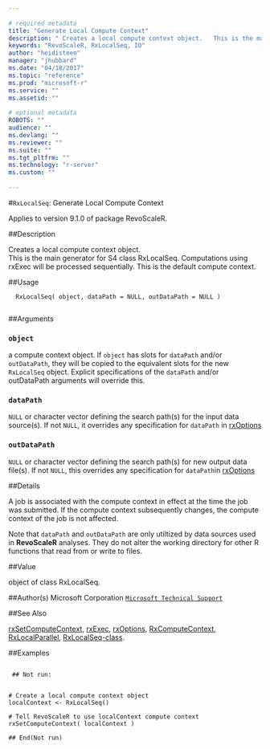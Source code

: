 ```yaml
--- 
 
# required metadata 
title: "Generate Local Compute Context" 
description: " Creates a local compute context object.   This is the main generator for S4 class RxLocalSeq. Computations using rxExec will be processed sequentially. This is the default compute context. " 
keywords: "RevoScaleR, RxLocalSeq, IO" 
author: "heidisteen" 
manager: "jhubbard" 
ms.date: "04/18/2017" 
ms.topic: "reference" 
ms.prod: "microsoft-r" 
ms.service: "" 
ms.assetid: "" 
 
# optional metadata 
ROBOTS: "" 
audience: "" 
ms.devlang: "" 
ms.reviewer: "" 
ms.suite: "" 
ms.tgt_pltfrm: "" 
ms.technology: "r-server" 
ms.custom: "" 
 
--- 
```

 
 
 #`RxLocalSeq`: Generate Local Compute Context

 Applies to version 9.1.0 of package RevoScaleR.
 
 ##Description
 
Creates a local compute context object.  
This is the main generator for S4 class RxLocalSeq. Computations using rxExec
will be processed sequentially. This is the default compute context.
 
 
 ##Usage

```   
  RxLocalSeq( object, dataPath = NULL, outDataPath = NULL )
 
```
 
 
 ##Arguments

   
    
 ### `object`
 a compute context object. If `object` has slots for   `dataPath` and/or `outDataPath`, they will be copied to the  equivalent slots for the new `RxLocalSeq` object. Explicit specifications  of the `dataPath` and/or outDataPath arguments will override this.  
  
    
 ### `dataPath`
 `NULL` or character vector defining the search path(s) for the input data source(s). If not `NULL`, it overrides any specification for `dataPath` in [rxOptions](rxOptions.md) 
   
    
 ### `outDataPath`
 `NULL` or character vector defining the search path(s) for  new output data file(s).  If not `NULL`, this overrides any specification for `dataPath`in [rxOptions](rxOptions.md)  
   
 
 
 
 ##Details
 
A job is associated with the compute context in effect at the time the job
was submitted. If the compute context subsequently changes, the compute context of the
job is not affected.

Note that `dataPath` and `outDataPath` are only utiltized by
data sources used in **RevoScaleR** analyses. They do not alter the
working directory for other R functions that read from or write to files.
 
 
 
 ##Value
 
object of class RxLocalSeq.
 
 
 ##Author(s)
 Microsoft Corporation [`Microsoft Technical Support`](https://go.microsoft.com/fwlink/?LinkID=698556&clcid=0x409)
 
 
 ##See Also
 
[rxSetComputeContext](rxSetComputeContext.md),
[rxExec](../../r-reference/revoscaler/rxexec.md),
[rxOptions](rxOptions.md),
[RxComputeContext](../../r-reference/revoscaler/rxcomputecontext.md),
[RxLocalParallel](../../r-reference/revoscaler/rxlocalparallel.md),
[RxLocalSeq-class](../../r-reference/revoscaler/rxlocalseq-class.md).
   
 
 ##Examples

 ```
   
  ## Not run:
 
  
# Create a local compute context object  
localContext <- RxLocalSeq()

# Tell RevoScaleR to use localContext compute context
rxSetComputeContext( localContext )

 ## End(Not run) 
  
 
```
 
 
 
